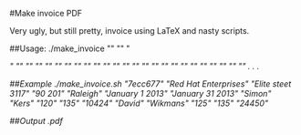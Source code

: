 #Make invoice PDF

Very ugly, but still pretty, invoice using LaTeX and nasty scripts.

##Usage:
    ./make_invoice
        "<invoiceNumber>"
        "<name>" "<address>" "<postal code>" "<city>"
        "<fromDate>" "<toDate>"
        "<firstName>" "<lastName>" "<hours>" "<rate>" "<cost>"
        "<firstName>" "<lastName>" "<hours>" "<rate>" "<cost>"
        "<firstName>" "<lastName>" "<hours>" "<rate>" "<cost>"
        "<firstName>" "<lastName>" "<hours>" "<rate>" "<cost>"
        . . .

##Example
    ./make_invoice.sh "7ecc677" "Red Hat Enterprises" "Elite steet 3117" "90 201" "Raleigh" "January 1 2013" "January 31 2013" "Simon" "Kers" "120" "135" "10424" "David" "Wikmans" "125" "135" "24450"
    
##Output
    <invoiceNumber>.pdf

